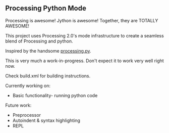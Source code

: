 Processing Python Mode
----------------------

Processing is awesome! Jython is awesome! Together, they are TOTALLY AWESOME!

This project uses Processing 2.0's mode infrastructure to create a seamless blend of Processing and python.

Inspired by the handsome [processing.py](https://github.com/jdf/processing.py).

This is very much a work-in-progress. Don't expect it to work very well right now.

Check build.xml for building instructions.

Currently working on:
- Basic functionality- running python code

Future work:
- Preprocessor
- Autoindent & syntax highlighting
- REPL